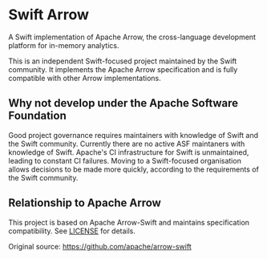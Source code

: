 # Swift Arrow

A Swift implementation of Apache Arrow, the cross-language development 
platform for in-memory analytics.

This is an independent Swift-focused project maintained by the Swift 
community. It implements the Apache Arrow specification and is fully 
compatible with other Arrow implementations.

## Why not develop under the Apache Software Foundation

Good project governance requires maintainers with knowledge of Swift and the
Swift community. Currently there are no active ASF maintaners with knowledge of 
Swift. Apache's CI infrastructure for Swift is unmaintained, leading to constant
CI failures. Moving to a Swift-focused organisation allows decisions to be made
more quickly, according to the requirements of the Swift community.

## Relationship to Apache Arrow
This project is based on Apache Arrow-Swift and maintains specification 
compatibility. See [LICENSE](LICENSE) for details.

Original source: https://github.com/apache/arrow-swift

